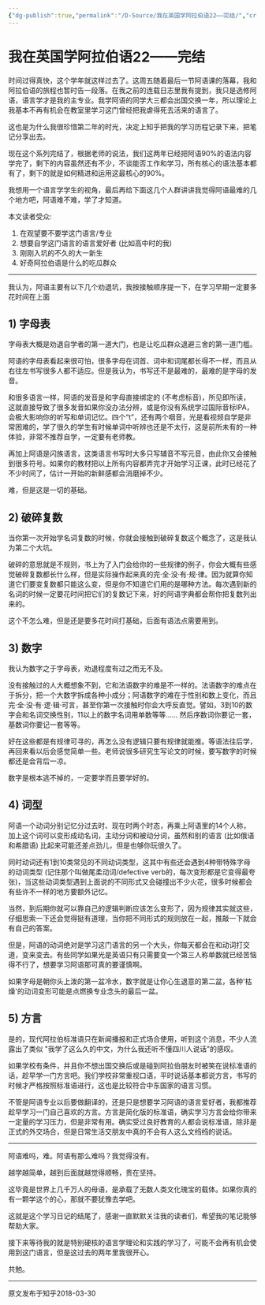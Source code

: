 ```yaml
---
{"dg-publish":true,"permalink":"/D-Source/我在英国学阿拉伯语22——完结/","created":"2024-01-28T21:50:31.498+08:00"}
---
```


# 我在英国学阿拉伯语22——完结
时间过得真快，这个学年就这样过去了。这周五随着最后一节阿语课的落幕，我和阿拉伯语的旅程也暂时告一段落。在我之前的连载日志里我有提到，我只是选修阿语，语言学才是我的主专业。我学阿语的同学大三都会出国交换一年，所以理论上我基本不再有机会在教室里学习这门曾经把我虐得死去活来的语言了。

这也是为什么我很珍惜第二年的时光，决定上知乎把我的学习历程记录下来，把笔记分享出去。

现在这个系列完结了，根据老师的说法，我们这两年已经把阿语90%的语法内容学完了，剩下的内容虽然还有不少，不谈能否工作和学习，所有核心的语法基本都有了，剩下的就是如何精进和运用这最核心的90%。

我想用一个语言学学生的视角，最后再给下面这几个人群讲讲我觉得阿语最难的几个地方吧，阿语难不难，学了才知道。

本文读者受众:

1. 在观望要不要学这门语言/专业
2. 想要自学这门语言的语言爱好者 (比如高中时的我)
3. 刚刚入坑的不久的大一新生
4. 好奇阿拉伯语是什么的吃瓜群众

---

我认为，阿语主要有以下几个劝退坑，我按接触顺序提一下，在学习早期一定要多花时间在上面

## 1) 字母表

字母表大概是劝退自学者的第一道大门，也是让吃瓜群众退避三舍的第一道门槛。

阿语的字母表看起来很可怕，很多字母在词首、词中和词尾都长得不一样，而且从右往左书写很多人都不适应。但是我认为，书写还不是最难的，最难的是字母的发音。

和很多语言一样，阿语的发音是和字母直接绑定的 (不考虑标音)，所见即所读，这就直接导致了很多发音如果你没办法分辨，或是你没有系统学过国际音标IPA，会极大影响你的听写和单词记忆。四个“t”，还有两个咽音，光是看视频自学是非常困难的，学了很久的学生有时候单词中听辨也还是不太行，这是前所未有的一种体验，非常不推荐自学，一定要有老师教。

再加上阿语是闪族语言，这类语言书写时大多只写辅音不写元音，由此你又会接触到很多符号。如果你的教材把以上所有内容都弄完才开始学习正课，此时已经花了不少时间了，估计一开始的新鲜感都会消磨掉不少。

难，但是这是一切的基础。

  

## 2) 破碎复数

当你第一次开始学名词复数的时候，你就会接触到破碎复数这个概念了，这是我认为第二个大坑。

破碎的意思就是不规则，书上为了入门会给你的一些规律的例子，你会大概有些感觉破碎复数都长什么样，但是实际操作起来真的完·全·没·有·规·律。因为就算你知道它们要变复数都只能这么变，但是你不知道它们用的是哪种方法。每次遇到新的名词的时候一定要花时间把它们的复数记下来，好的阿语字典都会帮你把复数列出来的。

这个不怎么难，但是还是要多花时间打基础，后面有语法点需要用到。

  

## 3) 数字

我认为数字之于字母表，劝退程度有过之而无不及。

没有接触过的人大概想象不到，它和法语数字的难是不一样的。法语数字的难点在于拆分，把一个大数字拆成各种小成分；阿语数字的难在于性别和数上变化，而且完·全·没·有·逻·辑·可言，甚至你第一次接触时你会大呼反直觉。譬如，3到10的数字会和名词交换性别，11以上的数字名词用单数等等…… 然后序数词你要记一套，基数词你要记一套等等。

好在这些都是有规律可寻的，再怎么没有逻辑只要有规律就能推。等语法往后学，再回来看以后会感觉简单一些。老师说很多研究生写论文的时候，要写数字的时候都还是会背后一凉。

数字是根本逃不掉的，一定要学而且要学好的。

  

## 4) 词型

阿语一个动词分别记忆分过去时、现在时两个时态，再乘上阿语里的14个人称，加上这个词可以变形成动名词，主动分词和被动分词，虽然和别的语言 (比如俄语和希腊语) 比起来可能还差点劲儿，但是也够你玩很久了。

同时动词还有1到10类常见的不同动词类型，这其中有些还会遇到4种带特殊字母的动词类型 (记住那个叫做尾柔动词/defective verb的，每次变形都是它变得最夸张)，当这些动词类型遇到上面说的不同形式又会碰撞出不少火花，很多时候都会有些许不一样的地方要额外记忆。

当然，到后期你就可以靠自己的逻辑判断应该怎么变形了，因为规律其实就这些，仔细思索一下还会觉得挺有道理，当你把不同形式的规则放在一起，推敲一下就会有自己的答案。

但是，阿语的动词绝对是学习这门语言的另一个大头，你每天都会在和动词打交道，变来变去。有些同学如果光是英语只有只需要变一个第三人称单数就已经苦恼得不行了，想要学习阿语那可真的要谨慎啊。

如果字母是朝你头上泼的第一盆冷水，数字就是让你心生退意的第二盆，各种'枯燥'的动词变形可能是点燃换专业念头的最后一盆。

  

## 5) 方言

是的，现代阿拉伯标准语只在新闻播报和正式场合使用，听到这个消息，不少人流露出了类似 "我学了这么久的中文，为什么我还听不懂四川人说话"的感叹。

如果学校有条件，并且你不想出国交换后或是碰到阿拉伯朋友时被笑在说标准语的话，趁早学一门方言吧。我们学校非常重视口语，平时说话基本都说方言，书写的时候才严格按照标准语进行，这也是比较符合中东国家的语言习惯。

不管是阿语专业以后要做翻译的，还是只是想要学习阿语的语言爱好者，我都推荐趁早学习一门自己喜欢的方言。方言是简化版的标准语，确实学习方言会给你带来一定量的学习压力，但是非常有用。确实受过良好教育的人都会说标准语，除非是正式的外交场合，但是日常生活交朋友中真的不会有人这么文绉绉的说话。

---

阿语难吗，难。阿语有那么难吗？我觉得没有。

越学越简单，越到后面就越觉得顺畅，贵在坚持。

这毕竟是世界上几千万人的母语，是承载了无数人类文化瑰宝的载体。如果你真的有一颗学这个的心，那就不要犹豫去学吧。

这就是这个学习日记的结尾了，感谢一直默默关注我的读者们，希望我的笔记能够帮助大家。

接下来等待我的就是特别硬核的语言学理论和实践的学习了，可能不会再有机会使用到这门语言，但是这过去的两年里我很开心。

共勉。

---
原文发布于知乎2018-03-30
